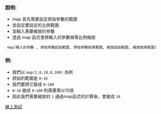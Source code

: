 ### 說明:
- map 首先需要設定原始參數的範圍
- 並設定要設定的比例範圍
- 並輸入需要縮放的參數
- 透過 map 函式會將輸入的參數做等比例縮放

` map(輸入的參數 , 原始參數起始範圍, 原始參數結束範圍, 縮放起始範圍, 縮放結束範圍)`

### 例:
- 我們以 `map(1,0,10,0,100)` 為例
- 原始的範圍是 `0~10`
- 我們要將它變成 `0~100`
- `0~10` 變成 `0~100` 則需要乘以10倍
- 因此我們需要縮放的 `1` 通過map函式的計算後，會變成 `10`

[線上測試](https://lonelyyeezhichicken.github.io/p5Js-Demo/Method-map/MapDemo.html)